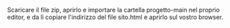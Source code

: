 Scaricare il file zip, aprirlo e importare la cartella progetto-main nel proprio editor, e da lì copiare l'indirizzo del file sito.html e aprirlo sul vostro browser.
